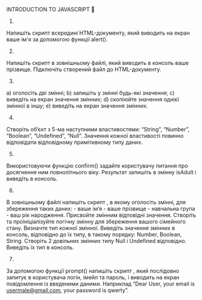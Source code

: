 INTRODUCTION TO JAVASCRIPT 
📀

1.
Напишіть скрипт всередині HTML-документу, який виводить на екран ваше ім'я за допомогою функції alert().

2. 
Напишіть скрипт в зовнішньому файлі, який виводить в консоль ваше прізвище.
Підключіть створений файл до HTML-документу.

3.
  a) оголосіть дві змінні;
  b) запишіть у змінні будь-які значення;
  c) виведіть на екран значення змінних;
  d) скопіюйте значення однієї змінної в іншу;
  e) виведіть на екран значення змінних.

4. 
Створіть об’єкт з 5-ма наступними властивостями: “String”, “Number”, “Boolean”, “Undefined”, “Null”. Значення кожної властивості повинно відповідати відповідному примітивному типу даних.

5. 
Використовуючи функцію confirm() задайте користувачу питання про досягнення ним повнолітнього віку. Результат запишіть в змінну isAdult і виведіть в консоль.

6. 
В зовнішньому файлі напишіть скрипт , в якому оголосіть змінні, для збереження таких даних:
        - ваше ім’я
        - ваше прізвище
        - навчальна група
        - ваш рік народження.
Присвойте змінним відповідні значення. 
Створіть та проініціалізуйте логічну змінну для збереження вашого сімейного стану. 
Визначте тип кожної змінної.
Виведіть значення змінних в консоль, відповідно до їх типу, в такому порядку: Number, Boolean, String.
Створіть 2 довільних змінних типу Null і Undefined відповідно. Виведіть їх тип в консоль.

7. 
За допомогою функції prompt() напишіть скрипт , який послідовно запитує в користувача логін, імейл та пароль, і виводить на екран повідомлення із введеними даними. Наприклад “Dear User, your email is usermale@gmail.com, your password is qwerty”.